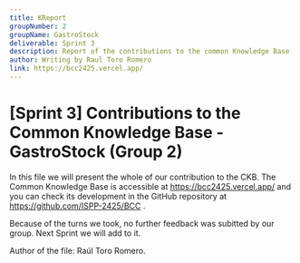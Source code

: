 ```yaml
---
title: KReport
groupNumber: 2
groupName: GastroStock
deliverable: Sprint 3
description: Report of the contributions to the common Knowledge Base
author: Writing by Raul Toro Romero
link: https://bcc2425.vercel.app/
---
```



# [Sprint 3] Contributions to the Common Knowledge Base - GastroStock (Group 2)

In this file we will present the whole of our contribution to the CKB. The Common Knowledge Base is accessible at https://bcc2425.vercel.app/ and you can check its development in the GitHub repository at https://github.com/ISPP-2425/BCC .

Because of the turns we took, no further feedback was subitted by our group. Next Sprint we will add to it.

Author of the file: Raúl Toro Romero.
